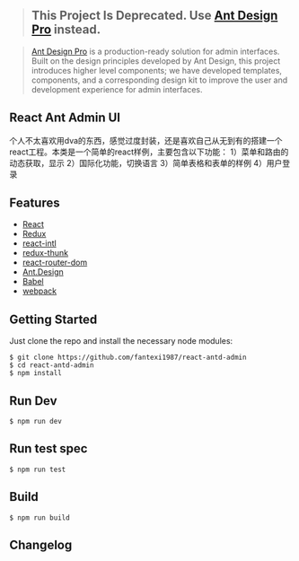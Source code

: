 >## This Project Is Deprecated. Use [Ant Design Pro](https://pro.ant.design) instead.

>[Ant Design Pro](https://pro.ant.design) is a production-ready solution for admin interfaces. Built on the design principles developed by Ant Design, this project introduces higher level components; we have developed templates, components, and a corresponding design kit to improve the user and development experience for admin interfaces.

## React Ant Admin UI
个人不太喜欢用dva的东西，感觉过度封装，还是喜欢自己从无到有的搭建一个react工程。本类是一个简单的react样例，主要包含以下功能：
1）菜单和路由的动态获取，显示
2）国际化功能，切换语言
3）简单表格和表单的样例
4）用户登录

## Features

- [React](https://facebook.github.io/react/)
- [Redux](https://github.com/reactjs/redux)
- [react-intl](https://github.com/yahoo/react-intl)
- [redux-thunk](https://github.com/reduxjs/redux-thunk)
- [react-router-dom](https://www.npmjs.com/package/react-router-dom)
- [Ant.Design](http://ant.design/)
- [Babel](https://babeljs.io/)
- [webpack](https://webpack.github.io/)

## Getting Started

Just clone the repo and install the necessary node modules:

```shell
$ git clone https://github.com/fantexi1987/react-antd-admin
$ cd react-antd-admin
$ npm install
```

## Run Dev

```shell
$ npm run dev
```

## Run test spec

```shell
$ npm run test
```

## Build

```shell
$ npm run build
```

## Changelog

